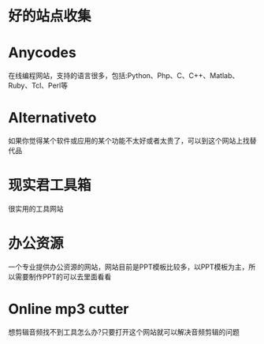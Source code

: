 # 好的站点收集
# Anycodes
 在线编程网站，支持的语言很多，包括:Python、Php、C、C++、Matlab、Ruby、Tcl、Perl等
# Alternativeto
 如果你觉得某个软件或应用的某个功能不太好或者太贵了，可以到这个网站上找替代品
# 现实君工具箱
 很实用的工具网站
# 办公资源
 一个专业提供办公资源的网站，网站目前是PPT模板比较多，以PPT模板为主，所以需要制作PPT的可以去里面看看
# Online mp3 cutter
 想剪辑音频找不到工具怎么办?只要打开这个网站就可以解决音频剪辑的问题
